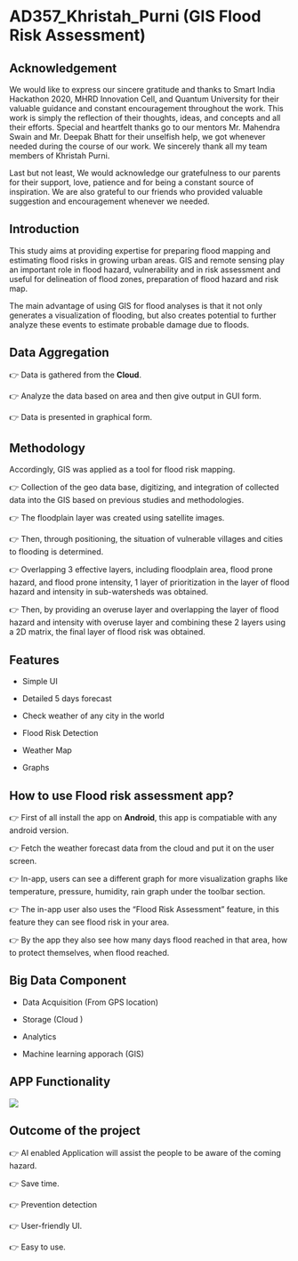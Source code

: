 # AD357_Khristah_Purni (GIS Flood Risk Assessment)

## Acknowledgement 

We would like to express our sincere gratitude and thanks to Smart India Hackathon 2020, MHRD Innovation Cell, and Quantum University for their valuable guidance and constant encouragement throughout the work. This work is simply the reflection of their thoughts, ideas, and concepts and all their efforts.
Special and heartfelt thanks go to our mentors Mr. Mahendra Swain and Mr. Deepak Bhatt for their unselfish help, we got whenever needed during the course of our work.
We sincerely thank all my team members of Khristah Purni.

Last but not least, We would acknowledge our gratefulness to our parents for their support, love, patience and for being a constant source of inspiration. We are also grateful to our friends who provided valuable suggestion and encouragement whenever we needed.


## Introduction

This study aims at providing expertise for preparing flood mapping and estimating
flood risks in growing urban areas. GIS and remote sensing play an important role in
flood hazard, vulnerability and in risk assessment and useful for delineation of flood
zones, preparation of flood hazard and risk map.

The main advantage of using GIS for flood analyses is that it not only generates a
visualization of flooding, but also creates potential to further analyze these events to
estimate probable damage due to floods.

## Data Aggregation

👉 Data is gathered from the **Cloud**.

👉 Analyze the data based on area and then give output in GUI form.

👉 Data is presented in graphical form.

## Methodology 

Accordingly, GIS was applied as a tool for flood risk mapping.

👉 Collection of the geo data base, digitizing, and integration of collected data into the GIS based on previous studies and methodologies.

👉 The floodplain layer was created using satellite images.

👉 Then, through positioning, the situation of vulnerable villages and cities to flooding is determined.

👉 Overlapping 3 effective layers, including floodplain area, flood prone hazard, and flood prone intensity, 1 layer of prioritization in the layer of flood hazard and intensity in sub-watersheds was obtained.

👉 Then, by providing an overuse layer and overlapping the layer of flood hazard and intensity with overuse layer and combining these 2 layers using a 2D matrix, the final layer of flood risk was obtained.

## Features

* Simple UI

* Detailed 5 days forecast

* Check weather of any city in the world

* Flood Risk Detection

* Weather Map 

* Graphs

## How to use Flood risk assessment app?

👉 First of all install the app on **Android**, this app is compatiable with any android version.

👉 Fetch the weather forecast data from the cloud and put it on the user screen.

👉 In-app, users can see a different graph for more visualization graphs like temperature, pressure, humidity, rain graph under the toolbar section.

👉 The in-app user also uses the “Flood Risk Assessment” feature, in this feature they can see flood risk in your area.

👉 By the app they also see how many days flood reached in that area, how to protect themselves, when flood reached.

## Big Data Component

* Data Acquisition (From GPS location)

* Storage (Cloud )

* Analytics

* Machine learning apporach (GIS)

## APP Functionality

<img src="https://github.com/harshuusaxena/AD357_Khristah_Purni/blob/master/sih.png" style="float: center; padding-right: 10px;">

## Outcome of the project

👉 AI enabled Application will assist the people to be aware of the coming hazard.

👉 Save time.

👉 Prevention detection 

👉 User-friendly UI.

👉 Easy to use.




